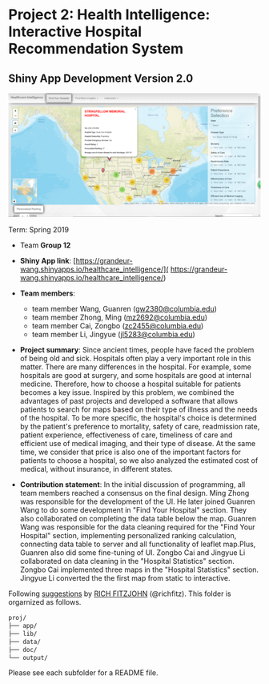 # Project 2: Health Intelligence: Interactive Hospital Recommendation System 
## Shiny App Development Version 2.0

![image](figs/screen_ui.png)

Term: Spring 2019

+ Team **Group 12**
+ **Shiny App link**: [https://grandeur-wang.shinyapps.io/healthcare_intelligence/]( https://grandeur-wang.shinyapps.io/healthcare_intelligence/)

+ **Team members**:
	+ team member  Wang, Guanren (gw2380@columbia.edu)
	+ team member  Zhong, Ming (mz2692@columbia.edu)
	+ team member  Cai, Zongbo (zc2455@columbia.edu)
	+ team member  Li, Jingyue (jl5283@columbia.edu)


+ **Project summary**: Since ancient times, people have faced the problem of being old and sick. Hospitals often play a very important role in this matter. There are many differences in the hospital. For example, some hospitals are good at surgery, and some hospitals are good at internal medicine. Therefore, how to choose a hospital suitable for patients becomes a key issue. Inspired by this problem, we combined the advantages of past projects and developed a software that allows patients to search for maps based on their type of illness and the needs of the hospital. To be more specific, the hospital's choice is determined by the patient's preference to mortality, safety of care, readmission rate, patient experience, effectiveness of care, timeliness of care and efficient use of medical imaging, and their type of disease. At the same time, we consider that price is also one of the important factors for patients to choose a hospital, so we also analyzed the estimated cost of medical, without insurance, in different states.

+ **Contribution statement**:  In the initial discussion of programming, all team members reached a consensus on the final design. Ming Zhong was responsible for the development of the UI. He later joined Guanren Wang to do some development in "Find Your Hospital" section. They also collaborated on completing the data table below the map. Guanren Wang was responsible for the data cleaning required for the "Find Your Hospital" section, implementing personalized ranking calculation, connecting data table to server and all functionality of leaflet map.Plus, Guanren also did some fine-tuning of UI. Zongbo Cai and Jingyue Li collaborated on data cleaning in the "Hospital Statistics" section. Zongbo Cai implemented three maps in the "Hospital Statistics" section. Jingyue Li converted the the first map from static to interactive.

Following [suggestions](http://nicercode.github.io/blog/2013-04-05-projects/) by [RICH FITZJOHN](http://nicercode.github.io/about/#Team) (@richfitz). This folder is orgarnized as follows.

```
proj/
├── app/
├── lib/
├── data/
├── doc/
└── output/
```

Please see each subfolder for a README file.

